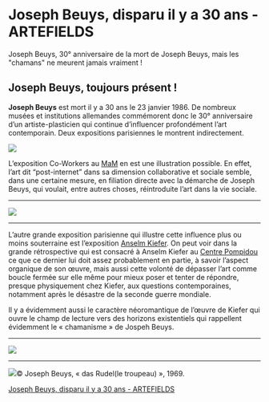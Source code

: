 # Joseph Beuys, disparu il y a 30 ans - ARTEFIELDS
Joseph Beuys, 30° anniversaire de la mort de Joseph Beuys, mais les "chamans" ne meurent jamais vraiment !
## Joseph Beuys, toujours présent !

**Joseph Beuys** est mort il y a 30 ans le 23 janvier 1986. De nombreux musées et institutions allemandes commémorent donc le 30° anniversaire d’un artiste-plasticien qui continue d’influencer profondément l’art contemporain. Deux expositions parisiennes le montrent indirectement.

![](Joseph%20Beuys,%20disparu%20il%20y%20a%2030%20ans%20-%20ARTEFIELDS/joseph-beuys-deutschland-art-modern-art-centre-pompidou.087.jpg)

L’exposition Co-Workers au [MaM](http://www.mam.paris.fr/?ref=artefields.net) en est une illustration possible. En effet, l’art dit “post-internet” dans sa dimension collaborative et sociale semble, dans une certaine mesure, en filiation directe avec la démarche de Joseph Beuys, qui voulait, entre autres choses, réintroduite l’art dans la vie sociale.

---

![](Joseph%20Beuys,%20disparu%20il%20y%20a%2030%20ans%20-%20ARTEFIELDS/co-workers-exhibition-mam-musee-art-moderne-paris-internet-DIS-ARC.500-1024x512.jpg)

---

L’autre grande exposition parisienne qui illustre cette influence plus ou moins souterraine est l’exposition [Anselm Kiefer](https://www.artefields.net/anselm-kiefer-centre-georges-pompidou/). On peut voir dans la grande rétrospective qui est consacré à Anselm Kiefer au [Centre Pompidou](https://www.centrepompidou.fr/?ref=artefields.net) ce que ce dernier lui doit assez probablement en partie, à savoir l’aspect organique de son œuvre, mais aussi cette volonté de dépasser l’art comme boucle fermée sur elle même pour mieux poser et tenter de répondre, presque physiquement chez Kiefer, aux questions contemporaines, notamment après le désastre de la seconde guerre mondiale.

Il y a évidemment aussi le caractère néoromantique de l’œuvre de Kiefer qui ouvre le champ de lecture vers des horizons existentiels qui rappellent évidemment le « chamanisme » de Jospeh Beuys.

---

![](Joseph%20Beuys,%20disparu%20il%20y%20a%2030%20ans%20-%20ARTEFIELDS/Anselm-Kiefer-osiris-isis-centre-pompidou-2016.001-1024x512.jpg)

---

![](Joseph%20Beuys,%20disparu%20il%20y%20a%2030%20ans%20-%20ARTEFIELDS/6a010534aec579970c0147e0246a96970b-768x1024.jpg)© Joseph Beuys, « das Rudel(le troupeau) », 1969.

[Joseph Beuys, disparu il y a 30 ans - ARTEFIELDS](https://www.artefields.net/joseph-beuys-disparu-y-a-30-ans/)